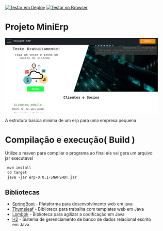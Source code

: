 
[![Testar em Deploy](https://www.herokucdn.com/deploy/button.svg)](https://heroku.com/deploy) [![Testar no Browser](https://gitpod.io/button/open-in-gitpod.svg)](https://gitpod.io#https://github.com/gilberto-009199/minierp)

# Projeto MiniErp

![Tela inicial](./home.png)

 A estrutura basica minima de um erp para uma empresa pequena

# Compilação e execução( Build )
 Utilize o maven para compilar o programa ao final ele vai gera um arquivo jar executavel
```
 mvn install
 cd target
 java -jar erp-0.0.1-SNAPSHOT.jar
```
## Bibliotecas

* [SpringBoot](https://spring.io) - Plataforma para desenvolvimento web em java
* [Thymeleaf](https://www.thymeleaf.org) - Biblioteca para trabalha com templates web em Java
* [Lombok](https://projectlombok.org) - Biblioteca para agilizar a codificação em Java
* [H2](https://www.h2database.com) - Sistema de gerenciamento de banco de dados relacional escrito em Java.
 


